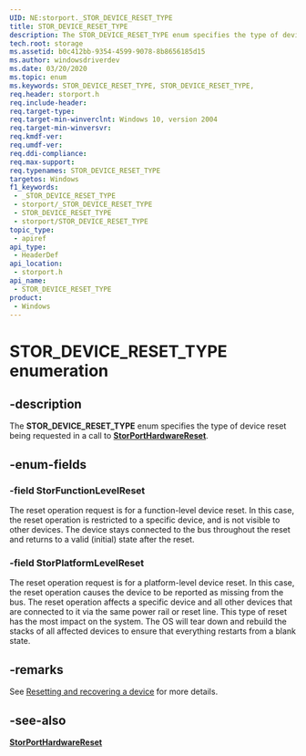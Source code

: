 ```yaml
---
UID: NE:storport._STOR_DEVICE_RESET_TYPE
title: STOR_DEVICE_RESET_TYPE
description: The STOR_DEVICE_RESET_TYPE enum specifies the type of device reset being requested in a call to StorPortHardwareReset.
tech.root: storage
ms.assetid: b0c412bb-9354-4599-9078-8b8656185d15
ms.author: windowsdriverdev
ms.date: 03/20/2020
ms.topic: enum
ms.keywords: STOR_DEVICE_RESET_TYPE, STOR_DEVICE_RESET_TYPE,
req.header: storport.h
req.include-header: 
req.target-type: 
req.target-min-winverclnt: Windows 10, version 2004
req.target-min-winversvr: 
req.kmdf-ver: 
req.umdf-ver: 
req.ddi-compliance: 
req.max-support: 
req.typenames: STOR_DEVICE_RESET_TYPE
targetos: Windows
f1_keywords:
 - _STOR_DEVICE_RESET_TYPE
 - storport/_STOR_DEVICE_RESET_TYPE
 - STOR_DEVICE_RESET_TYPE
 - storport/STOR_DEVICE_RESET_TYPE
topic_type:
 - apiref
api_type:
 - HeaderDef
api_location:
 - storport.h
api_name:
 - STOR_DEVICE_RESET_TYPE
product:
 - Windows
---
```


# STOR_DEVICE_RESET_TYPE enumeration


## -description

The **STOR_DEVICE_RESET_TYPE** enum specifies the type of device reset being requested in a call to [**StorPortHardwareReset**](nf-storport-storporthardwarereset.md).

## -enum-fields

### -field StorFunctionLevelReset

The reset operation request is for a function-level device reset. In this case, the reset operation is restricted to a specific device, and is not visible to other devices. The device stays connected to the bus throughout the reset and returns to a valid (initial) state after the reset.

### -field StorPlatformLevelReset

The reset operation request is for a platform-level device reset. In this case, the reset operation causes the device to be reported as missing from the bus. The reset operation affects a specific device and all other devices that are connected to it via the same power rail or reset line. This type of reset has the most impact on the system. The OS will tear down and rebuild the stacks of all affected devices to ensure that everything restarts from a blank state.

## -remarks

See [Resetting and recovering a device](https://docs.microsoft.com/windows-hardware/drivers/kernel/resetting-and-recovering-a-device
) for more details.

## -see-also

[**StorPortHardwareReset**](nf-storport-storporthardwarereset.md)

